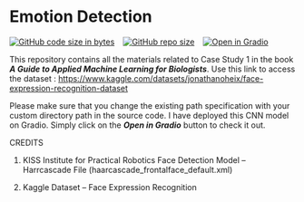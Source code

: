 # Emotion Detection
[![GitHub code size in bytes](https://img.shields.io/github/languages/code-size/Jishnnu/Emotion-Detection)](https://www.github.com/Jishnnu/Emotion-Detection) &ensp; [![GitHub repo size](https://img.shields.io/github/repo-size/Jishnnu/Emotion-Detection)](https://www.github.com/Jishnnu/Emotion-Detection) &ensp; [![Open in Gradio](https://img.shields.io/static/v1?label=Open%20in&message=Gradio&color=blueviolet)](https://huggingface.co/spaces/Jishnnu/Emotion-Detection)

This repository contains all the materials related to Case Study 1 in the book **_A Guide to Applied Machine Learning for Biologists_**. Use this link to access the dataset : https://www.kaggle.com/datasets/jonathanoheix/face-expression-recognition-dataset

Please make sure that you change the existing path specification with your custom directory path in the source code. I have deployed this CNN model on Gradio. Simply click on the **_Open in Gradio_** button to check it out.

CREDITS
1.	KISS Institute for Practical Robotics 
    Face Detection Model – Harrcascade File (haarcascade_frontalface_default.xml)

2.	Kaggle
    Dataset – Face Expression Recognition 
